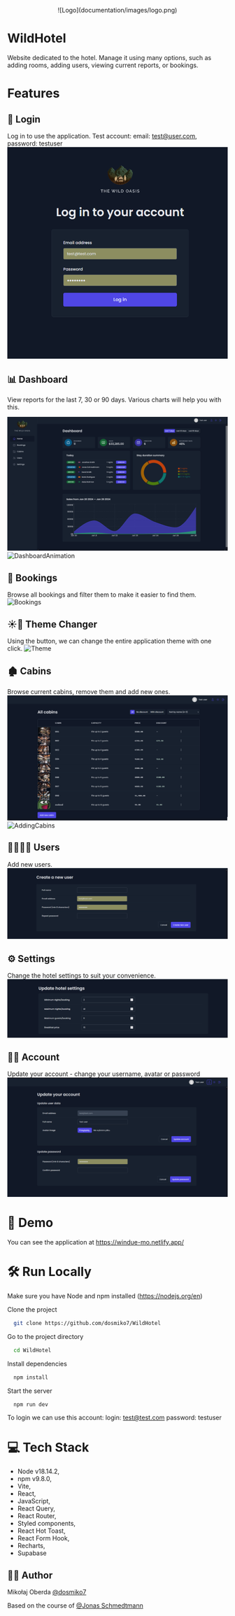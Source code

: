 <p align="center">
  ![Logo](documentation/images/logo.png)
</p>

# WildHotel

Website dedicated to the hotel. Manage it using many options, such as adding rooms, adding users, viewing current reports, or bookings.

# Features

## 🔐 Login

Log in to use the application. Test account: email: test@user.com, password: testuser
![Bookings](documentation/images/Start.png)

## 📊 Dashboard

View reports for the last 7, 30 or 90 days. Various charts will help you with this.

![Dashboard](documentation/images/Dashboard.png)
![DashboardAnimation](documentation/images/DashboardAnimation.gif)

## 📖 Bookings

Browse all bookings and filter them to make it easier to find them.
![Bookings](documentation/images/Bookings.gif)

## ☀️🌙 Theme Changer

Using the button, we can change the entire application theme with one click.
![Theme](documentation/images/Theme.gif)

## 🏚️ Cabins

Browse current cabins, remove them and add new ones.
![Cabins](documentation/images/Cabins.png)
![AddingCabins](documentation/images/AddingCabins.gif)

## 🧍‍♂️🧍‍♂️ Users

Add new users.
![Users](documentation/images/CreateUsers.png)

## ⚙️ Settings

Change the hotel settings to suit your convenience.
![Settings](documentation/images/UpdateSettings.png)

## 🧑‍🦲 Account

Update your account - change your username, avatar or password
![Settings](documentation/images/UpdateAccount.png)

# 🚀 Demo

You can see the application at
https://windue-mo.netlify.app/

# 🛠️ Run Locally

Make sure you have Node and npm installed (https://nodejs.org/en)

Clone the project

```bash
  git clone https://github.com/dosmiko7/WildHotel
```

Go to the project directory

```bash
  cd WildHotel
```

Install dependencies

```bash
  npm install
```

Start the server

```bash
  npm run dev
```

To login we can use this account:
login: test@test.com
password: testuser

# 💻 Tech Stack

- Node v18.14.2,
- npm v9.8.0,
- Vite,
- React,
- JavaScript,
- React Query,
- React Router,
- Styled components,
- React Hot Toast,
- React Form Hook,
- Recharts,
- Supabase

## 👨‍💻 Author

Mikołaj Oberda
[@dosmiko7](https://www.github.com/dosmiko7)

Based on the course of [@Jonas Schmedtmann](https://www.udemy.com/user/jonasschmedtmann/)
